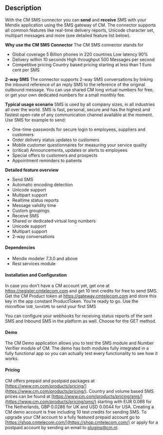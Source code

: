 

Description
-----------

With the CM SMS connector you can **send** and **receive** SMS with your Mendix application using the SMS gateway of CM. The connector supports all common features like real-time delivery reports, Unicode character set, multipart messages and more (see detailed feature list below).


**Why use the CM SMS Connector**
The CM SMS connector stands for 

 - Global coverage 	5 Billion phones in 220 countries Low latency 	90%
 -    Delivery within 10 seconds High throughput 	500 Messages per second
 -    Competitive pricing 	Country based pricing starting at less than 1    Euro cent per SMS

**2-way SMS**
The connector supports 2-way SMS conversations by linking the inbound reference of an reply SMS to the reference of the original outbound message. You can use shared CM long virtual numbers for free, or get your own dedicated numbers for a small monthly fee.

**Typical usage scenario**
SMS is used by all company sizes, in all industries all over the world. SMS is fast, personal, secure and has the highest and fastest open-rate of any communication channel available at the moment. 
Use SMS for example to send:

 - One-time-passwords for secure login to employees, suppliers and
   customers
 -	Order delivery status updates to customers
 -	Mobile customer questionnaires for measuring your service quality
 -	(critical) Announcements, updates or alerts to employees
 -	Special offers to customers and prospects
 -	Appointment reminders to patients

**Detailed feature overview**

-	Send SMS
 - Automatic encoding detection
 - Unicode support
 - Multipart support
 - Realtime status reports
 - Message validity time
 - Custom groupings
-	Receive SMS
 - Shared or dedicated virtual long numbers
 - Unicode support
 - Multipart support
 - 2-way conversations


#### Dependencies
- Mendix modeler 7.3.0 and above
- Rest services module


#### Installation and Configuration

In case you don’t have a CM account yet, get one at https://register.cmtelecom.com and get 10 test credits for free to send SMS. Get the CM Product token at https://gateway.cmtelecom.com and store this key in the app constant ProductToken. You’re ready to go.
Use the microflow `SUB_SendSMS` to send your first SMS

You can configure your webhooks for receiving status reports of the sent SMS and Inbound SMS in the platform as well. Choose for the GET method.

#### Demo
The CM Demo application allows you to test the SMS module and Number Verifier module of CM. The demo has both modules fully integrated in a fully functional app so you can actually test every functionality to see how it works.

#### Pricing
CM offers prepaid and postpaid packages at [https://www.cm.com/products/pricing/](https://www.cm.com/products/pricing/). 
Country and volume based SMS prices can be found at [https://www.cm.com/products/pricing/sms/](https://www.cm.com/products/pricing/sms/) starting with EUR 0.068 for The Netherlands, GBP 0.0286 for UK and USD 0.0044 for USA.
Creating a CM demo account is free including 10 test credits for sending SMS. 
To upgrade your CM account to a fully featured prepaid account go to [https://shop.cmtelecom.com/](https://shop.cmtelecom.com/) or apply for a postpaid account by sending an email to [plugins@cm.nl](mailto:plugins@cm.nl). 
